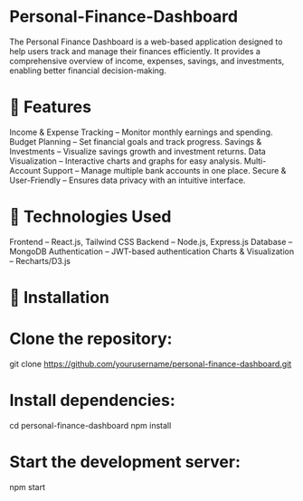 # Personal-Finance-Dashboard
The Personal Finance Dashboard is a web-based application designed to help users track and manage their finances efficiently. It provides a comprehensive overview of income, expenses, savings, and investments, enabling better financial decision-making.

# 🔹 Features
Income & Expense Tracking – Monitor monthly earnings and spending.
Budget Planning – Set financial goals and track progress.
Savings & Investments – Visualize savings growth and investment returns.
Data Visualization – Interactive charts and graphs for easy analysis.
Multi-Account Support – Manage multiple bank accounts in one place.
Secure & User-Friendly – Ensures data privacy with an intuitive interface.
# 🔹 Technologies Used
Frontend – React.js, Tailwind CSS
Backend – Node.js, Express.js
Database – MongoDB
Authentication – JWT-based authentication
Charts & Visualization – Recharts/D3.js
# 🔹 Installation
# Clone the repository:
git clone https://github.com/yourusername/personal-finance-dashboard.git
# Install dependencies:
cd personal-finance-dashboard
npm install
# Start the development server:
npm start
